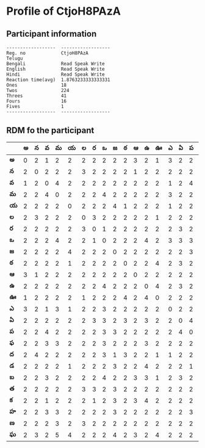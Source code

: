 



# Profile of CtjoH8PAzA

## Participant information



```
------------------  ------------------
Reg. no             CtjoH8PAzA
Telugu
Bengali             Read Speak Write
English             Read Speak Write
Hindi               Read Speak Write
Reaction time(avg)  1.8763233333333331
Ones                18
Twos                224
Threes              41
Fours               16
Fives               1
------------------  ------------------
```  

## RDM fo the participant
  
  
|       |   అ |   న |   వ |   మ |   య |   ల |   ర |   ఒ |   జ |   ఠ |   ఆ |   ఉ |   ఊ |   ఎ |   ఏ |   ప |   ఫ |   ద |   డ |   బ |   త |   క |   హ |   ణ |   ఘ |
|-------|-----|-----|-----|-----|-----|-----|-----|-----|-----|-----|-----|-----|-----|-----|-----|-----|-----|-----|-----|-----|-----|-----|-----|-----|-----|
| **అ** |   0 |   2 |   1 |   2 |   2 |   2 |   2 |   2 |   2 |   2 |   3 |   2 |   1 |   3 |   2 |   2 |   2 |   2 |   2 |   2 |   2 |   2 |   2 |   2 |   2 |
| **న** |   2 |   0 |   2 |   2 |   2 |   3 |   2 |   2 |   2 |   2 |   1 |   2 |   2 |   2 |   2 |   2 |   2 |   4 |   2 |   2 |   2 |   2 |   2 |   2 |   3 |
| **వ** |   1 |   2 |   0 |   4 |   2 |   2 |   2 |   2 |   2 |   2 |   2 |   2 |   2 |   1 |   2 |   4 |   3 |   2 |   2 |   3 |   2 |   1 |   3 |   2 |   2 |
| **మ** |   2 |   2 |   4 |   0 |   2 |   2 |   2 |   4 |   2 |   2 |   2 |   2 |   2 |   3 |   2 |   2 |   3 |   2 |   2 |   2 |   2 |   2 |   3 |   3 |   5 |
| **య** |   2 |   2 |   2 |   2 |   0 |   2 |   2 |   2 |   4 |   1 |   2 |   2 |   2 |   1 |   2 |   2 |   2 |   2 |   1 |   2 |   2 |   2 |   2 |   2 |   4 |
| **ల** |   2 |   3 |   2 |   2 |   2 |   0 |   3 |   2 |   2 |   2 |   2 |   2 |   1 |   2 |   2 |   2 |   2 |   2 |   2 |   2 |   3 |   2 |   2 |   3 |   2 |
| **ర** |   2 |   2 |   2 |   2 |   2 |   3 |   0 |   1 |   2 |   2 |   2 |   2 |   2 |   2 |   3 |   2 |   2 |   2 |   2 |   2 |   3 |   1 |   2 |   2 |   2 |
| **ఒ** |   2 |   2 |   2 |   4 |   2 |   2 |   1 |   0 |   2 |   2 |   2 |   4 |   2 |   3 |   3 |   3 |   3 |   3 |   2 |   4 |   2 |   2 |   2 |   2 |   2 |
| **జ** |   2 |   2 |   2 |   2 |   4 |   2 |   2 |   2 |   0 |   2 |   2 |   2 |   2 |   2 |   2 |   3 |   2 |   1 |   3 |   2 |   3 |   3 |   3 |   2 |   4 |
| **ఠ** |   2 |   2 |   2 |   2 |   1 |   2 |   2 |   2 |   2 |   0 |   2 |   2 |   4 |   2 |   3 |   2 |   2 |   3 |   2 |   2 |   2 |   2 |   2 |   2 |   2 |
| **ఆ** |   3 |   1 |   2 |   2 |   2 |   2 |   2 |   2 |   2 |   2 |   0 |   2 |   2 |   2 |   2 |   2 |   2 |   2 |   2 |   3 |   2 |   3 |   2 |   2 |   3 |
| **ఉ** |   2 |   2 |   2 |   2 |   2 |   2 |   2 |   4 |   2 |   2 |   2 |   0 |   4 |   2 |   3 |   2 |   3 |   2 |   4 |   3 |   2 |   4 |   2 |   2 |   2 |
| **ఊ** |   1 |   2 |   2 |   2 |   2 |   1 |   2 |   2 |   2 |   4 |   2 |   4 |   0 |   2 |   2 |   2 |   2 |   1 |   2 |   1 |   2 |   2 |   2 |   2 |   4 |
| **ఎ** |   3 |   2 |   1 |   3 |   1 |   2 |   2 |   3 |   2 |   2 |   2 |   2 |   2 |   0 |   2 |   2 |   2 |   1 |   2 |   2 |   2 |   2 |   2 |   2 |   2 |
| **ఏ** |   2 |   2 |   2 |   2 |   2 |   2 |   3 |   3 |   2 |   3 |   2 |   3 |   2 |   2 |   0 |   4 |   2 |   2 |   2 |   3 |   2 |   2 |   2 |   2 |   2 |
| **ప** |   2 |   2 |   4 |   2 |   2 |   2 |   2 |   3 |   3 |   2 |   2 |   2 |   2 |   2 |   4 |   0 |   2 |   2 |   1 |   2 |   2 |   2 |   3 |   2 |   2 |
| **ఫ** |   2 |   2 |   3 |   3 |   2 |   2 |   2 |   3 |   2 |   2 |   2 |   3 |   2 |   2 |   2 |   2 |   0 |   2 |   2 |   1 |   2 |   2 |   2 |   2 |   2 |
| **ద** |   2 |   4 |   2 |   2 |   2 |   2 |   2 |   3 |   1 |   3 |   2 |   2 |   1 |   1 |   2 |   2 |   2 |   0 |   3 |   3 |   2 |   3 |   2 |   2 |   2 |
| **డ** |   2 |   2 |   2 |   2 |   1 |   2 |   2 |   2 |   3 |   2 |   2 |   4 |   2 |   2 |   2 |   1 |   2 |   3 |   0 |   4 |   2 |   1 |   2 |   2 |   2 |
| **బ** |   2 |   2 |   3 |   2 |   2 |   2 |   2 |   4 |   2 |   2 |   3 |   3 |   1 |   2 |   3 |   2 |   1 |   3 |   4 |   0 |   2 |   2 |   2 |   2 |   2 |
| **త** |   2 |   2 |   2 |   2 |   2 |   3 |   3 |   2 |   3 |   2 |   2 |   2 |   2 |   2 |   2 |   2 |   2 |   2 |   2 |   2 |   0 |   2 |   2 |   2 |   2 |
| **క** |   2 |   2 |   1 |   2 |   2 |   2 |   1 |   2 |   3 |   2 |   3 |   4 |   2 |   2 |   2 |   2 |   2 |   3 |   1 |   2 |   2 |   0 |   2 |   2 |   3 |
| **హ** |   2 |   2 |   3 |   3 |   2 |   2 |   2 |   2 |   3 |   2 |   2 |   2 |   2 |   2 |   2 |   3 |   2 |   2 |   2 |   2 |   2 |   2 |   0 |   3 |   2 |
| **ణ** |   2 |   2 |   2 |   3 |   2 |   3 |   2 |   2 |   2 |   2 |   2 |   2 |   2 |   2 |   2 |   2 |   2 |   2 |   2 |   2 |   2 |   2 |   3 |   0 |   2 |
| **ఘ** |   2 |   3 |   2 |   5 |   4 |   2 |   2 |   2 |   4 |   2 |   3 |   2 |   4 |   2 |   2 |   2 |   2 |   2 |   2 |   2 |   2 |   3 |   2 |   2 |   0 |